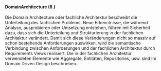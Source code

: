 #### DomainArchitecture (8.)
Die Domain Architecture oder fachliche Architektur beschreibt die Unterteilung des fachlichen Problems. Neue Erkenntnisse, die während Analyse, ausprobieren oder Umsetzung entstehen, führen mit Sicherheit dazu, dass sich die Unterteilung und Strukturierung in der fachlichen Architektur verändert.
Damit sich diese Veränderungen nicht so massiv auf schon bestehende Anforderungen auswirken, wird die semantische Verbindung zwischen Anforderungen und der fachlichen Architektur durch Requirements Views realisiert.
Die in der fachlichen Architektur verwendeten Elemente wie Aggregate, Entitäten, Repositories, usw. sind im Domain Driven Design beschrieben.